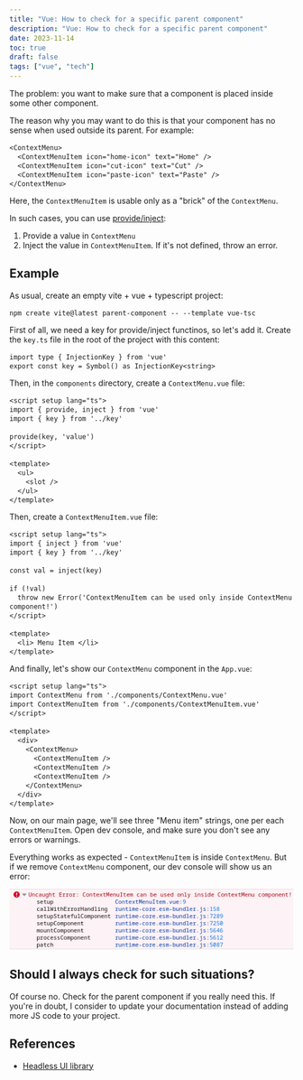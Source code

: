 ```yaml
---
title: "Vue: How to check for a specific parent component"
description: "Vue: How to check for a specific parent component"
date: 2023-11-14
toc: true
draft: false
tags: ["vue", "tech"]
---
```


The problem: you want to make sure that a component is
placed inside some other component.
<!--more-->
The reason why you may want to do this is that your component has no sense
when used outside its parent. For example:

```
<ContextMenu>
  <ContextMenuItem icon="home-icon" text="Home" />
  <ContextMenuItem icon="cut-icon" text="Cut" />
  <ContextMenuItem icon="paste-icon" text="Paste" />
</ContextMenu>
```

Here, the `ContextMenuItem` is usable only as a "brick" of the `ContextMenu`.

In such cases, you can use [provide/inject](https://vuejs.org/guide/components/provide-inject.html):

1. Provide a value in `ContextMenu`
2. Inject the value in `ContextMenuItem`. If it's not defined, throw an error.

## Example

As usual, create an empty vite + vue + typescript project:

```
npm create vite@latest parent-component -- --template vue-tsc
```

First of all, we need a key for provide/inject functinos, so let's add it.
Create the `key.ts` file in the root of the project with this content:

```
import type { InjectionKey } from 'vue'
export const key = Symbol() as InjectionKey<string>
```

Then, in the `components` directory, create a `ContextMenu.vue` file:

```
<script setup lang="ts">
import { provide, inject } from 'vue'
import { key } from '../key'

provide(key, 'value')
</script>

<template>
  <ul>
    <slot />
  </ul>
</template>
```

Then, create a `ContextMenuItem.vue` file:

```
<script setup lang="ts">
import { inject } from 'vue'
import { key } from '../key'

const val = inject(key)

if (!val)
  throw new Error('ContextMenuItem can be used only inside ContextMenu component!')
</script>

<template>
  <li> Menu Item </li>
</template>
```

And finally, let's show our `ContextMenu` component in the `App.vue`:

```
<script setup lang="ts">
import ContextMenu from './components/ContextMenu.vue'
import ContextMenuItem from './components/ContextMenuItem.vue'
</script>

<template>
  <div>
    <ContextMenu>
      <ContextMenuItem />
      <ContextMenuItem />
      <ContextMenuItem />
    </ContextMenu>
  </div>
</template>
```

Now, on our main page, we'll see three "Menu item" strings, one per each `ContextMenuItem`.
Open dev console, and make sure you don't see any errors or warnings.

Everything works as expected - `ContextMenuItem` is inside `ContextMenu`. But if we
remove `ContextMenu` component, our dev console will show us an error:

![error from the ContextMenuItem component](error.png)


## Should I always check for such situations?

Of course no. Check for the parent component if you really
need this. If you're in doubt, I consider to
update your documentation instead of adding more JS code to your
project.

## References

- [Headless UI library](https://headlessui.com/)
